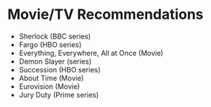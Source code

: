 # Movie/TV Recommendations

- Sherlock (BBC series)
- Fargo (HBO series)
- Everything, Everywhere, All at Once (Movie)
- Demon Slayer (series)
- Succession (HBO series)
- About Time (Movie)
- Eurovision (Movie)
- Jury Duty (Prime series)